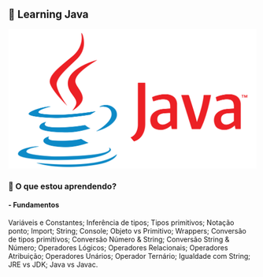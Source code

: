 ## :rocket: Learning Java

<img src="github/Java-logo.png" alt="Podcastr logo">

### :thinking: O que estou aprendendo?

#### - Fundamentos

Variáveis e Constantes;
Inferência de tipos;
Tipos primitivos;
Notação ponto;
Import;
String;
Console;
Objeto vs Primitivo;
Wrappers;
Conversão de tipos primitivos;
Conversão Número & String;
Conversão String & Número;
Operadores Lógicos;
Operadores Relacionais;
Operadores Atribuição;
Operadores Unários;
Operador Ternário;
Igualdade com String;
JRE vs JDK;
Java vs Javac.
